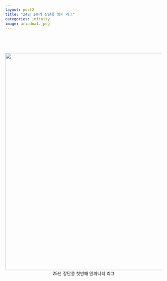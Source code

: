 ```yaml
---
layout: post2
title: "24년 1분기 장단콩 잉피 리그"
categories: infinity
image: ariadna1.jpeg
---
```


<div id="contact" style="display: flex; flex-direction: column; align-items: center; text-align: center;">
  <h1 class="pageTitle"></h1>
    <img src="{{ '/assets/img/infinityleague1.png' | relative_url }}" alt="" width="700">
    <a> 25년 장단콩 첫번째 인피니티 리그 </a>
</div>
